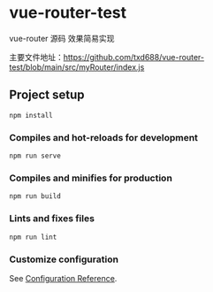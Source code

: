 # vue-router-test

vue-router 源码 效果简易实现

主要文件地址：https://github.com/txd688/vue-router-test/blob/main/src/myRouter/index.js

## Project setup

```
npm install
```

### Compiles and hot-reloads for development

```
npm run serve
```

### Compiles and minifies for production

```
npm run build
```

### Lints and fixes files

```
npm run lint
```

### Customize configuration

See [Configuration Reference](https://cli.vuejs.org/config/).

